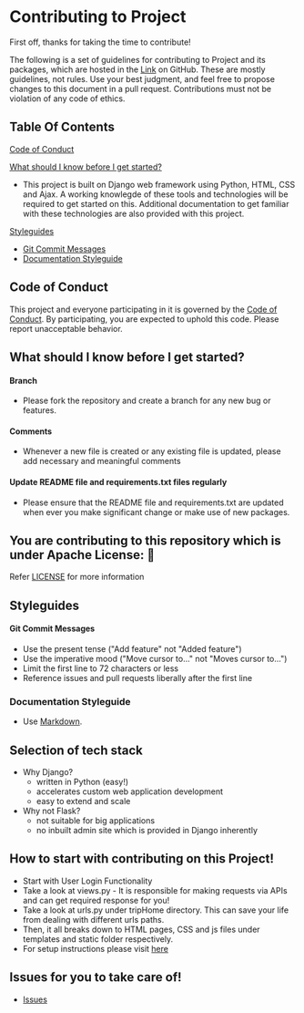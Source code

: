 # Contributing to Project

First off, thanks for taking the time to contribute!

The following is a set of guidelines for contributing to Project and its packages, which are hosted in the [Link](https://github.com/dhruvil009/HW01) on GitHub. These are mostly guidelines, not rules. Use your best judgment, and feel free to propose changes to this document in a pull request. Contributions must not be violation of any code of ethics.

## Table Of Contents

[Code of Conduct](#code-of-conduct)

[What should I know before I get started?](#what-should-i-know-before-i-get-started)

- This project is built on Django web framework using Python, HTML, CSS and Ajax. A working knowlegde of these tools and technologies will be required to get started on this. Additional documentation to get familiar with these technologies are also provided with this project.

[Styleguides](#styleguides)

- [Git Commit Messages](#git-commit-messages)
- [Documentation Styleguide](#documentation-styleguide)

## Code of Conduct

This project and everyone participating in it is governed by the [Code of Conduct](https://github.com/TripSage/TripSage/blob/master/CODE_OF_CONDUCT.md). By participating, you are expected to uphold this code. Please report unacceptable behavior.

## What should I know before I get started?

#### Branch

- Please fork the repository and create a branch for any new bug or features.

#### Comments

- Whenever a new file is created or any existing file is updated, please add necessary and meaningful comments

#### Update README file and requirements.txt files regularly

- Please ensure that the README file and requirements.txt are updated when ever you make significant change or make use of new packages.

## You are contributing to this repository which is under Apache License: 🏅

Refer [LICENSE](https://github.com/TripSage/TripSage/blob/master/LICENSE) for more information

## Styleguides

#### Git Commit Messages

- Use the present tense ("Add feature" not "Added feature")
- Use the imperative mood ("Move cursor to..." not "Moves cursor to...")
- Limit the first line to 72 characters or less
- Reference issues and pull requests liberally after the first line

### Documentation Styleguide

- Use [Markdown](https://daringfireball.net/projects/markdown).

## Selection of tech stack

- Why Django?
    - written in Python (easy!) 
    - accelerates custom web application development
    - easy to extend and scale
- Why not Flask?
    - not suitable for big applications
    - no inbuilt admin site which is provided in Django inherently

## How to start with contributing on this Project!

- Start with User Login Functionality
- Take a look at views.py - It is responsible for making requests via APIs and can get required response for you!
- Take a look at urls.py under tripHome directory. This can save your life from dealing with different urls paths.
- Then, it all breaks down to HTML pages, CSS and js files under templates and static folder respectively.
- For setup instructions please visit [here](https://github.com/akashsrikanth2310/TripSage/wiki/How-to-Download-and-Run-Application%3F)

## Issues for you to take care of!
- [Issues](https://github.com/akashsrikanth2310/TripSage/issues)
